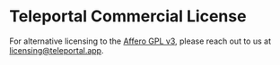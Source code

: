 # Teleportal Commercial License

For alternative licensing to the [Affero GPL v3](LICENSE-AGPL.md), please reach out to us
at [licensing@teleportal.app](mailto:licensing@teleportal.app).
